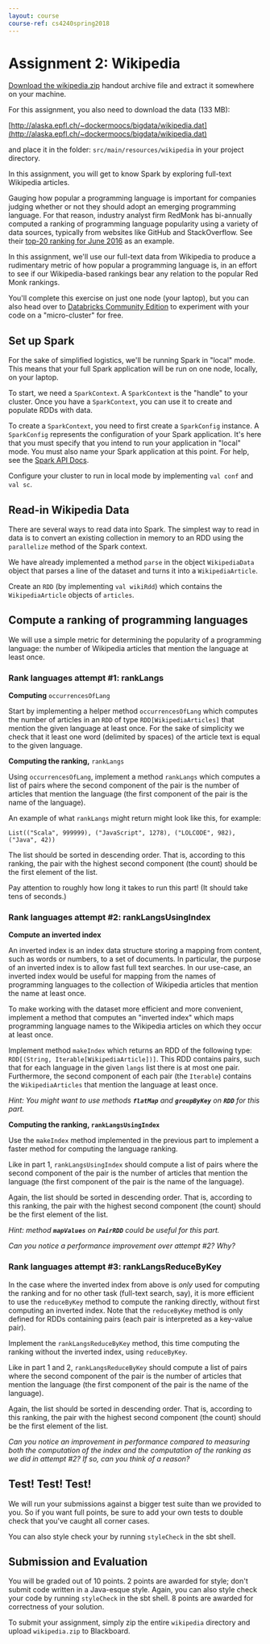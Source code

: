 ```yaml
---
layout: course
course-ref: cs4240spring2018
---
```


# Assignment 2: Wikipedia

[Download the wikipedia.zip](2-wikipedia.zip) handout archive file and extract it somewhere on your machine.

For
this assignment, you also need to download the data (133 MB):

[http://alaska.epfl.ch/~dockermoocs/bigdata/wikipedia.dat](http://alaska.epfl.ch/~dockermoocs/bigdata/wikipedia.dat)

and place it in the folder: `src/main/resources/wikipedia` in your
project directory.

In this assignment, you will get to know Spark by exploring full-text Wikipedia
articles.

Gauging how popular a programming language is important for companies judging
whether or not they should adopt an emerging programming language. For that reason,
industry analyst firm RedMonk has bi-annually computed a ranking of programming
language popularity using a variety of data sources, typically from websites like
GitHub and StackOverflow. See their
[top-20 ranking for June 2016](http://redmonk.com/sogrady/2016/07/20/language-rankings-6-16/)
as an example.

In this assignment, we'll use our full-text data from Wikipedia to produce a
rudimentary metric of how popular a programming language is, in an effort to see
if our Wikipedia-based rankings bear any relation to the popular Red Monk rankings.

You'll complete this exercise on just one node (your laptop), but you can also head
over to [Databricks Community Edition](https://community.cloud.databricks.com/) to
experiment with your code on a "micro-cluster" for free.

## Set up Spark

For the sake of simplified logistics, we'll be running Spark in "local" mode. This
means that your full Spark application will be run on one node, locally, on your
laptop.

To start, we need a `SparkContext`. A `SparkContext` is the
"handle" to your cluster. Once you have a `SparkContext`, you can use it
to create and populate RDDs with data.

To create a `SparkContext`, you need to first create a
`SparkConfig` instance. A `SparkConfig` represents the
configuration of your Spark application. It's here that you must specify that you
intend to run your application in "local" mode. You must also name your Spark
application at this point. For help, see the
[Spark API Docs](https://spark.apache.org/docs/2.1.0/api/scala/index.html#org.apache.spark.package).

Configure your cluster to run in local mode by implementing `val conf`
and `val sc`.

## Read-in Wikipedia Data

There are several ways to read data into Spark. The simplest way to read in data
is to convert an existing collection in memory to an RDD using the
`parallelize` method of the Spark context.

We have already implemented a method `parse` in the object
`WikipediaData` object that parses a line of the dataset and turns it into a `WikipediaArticle`.

Create an `RDD` (by implementing `val wikiRdd`) which contains
the `WikipediaArticle` objects of `articles`.

## Compute a ranking of programming languages

We will use a simple metric for determining the popularity of a programming
language: the number of Wikipedia articles that mention the language at least once.

### Rank languages attempt #1: rankLangs

**Computing** `occurrencesOfLang`

Start by implementing a helper method `occurrencesOfLang` which computes
the number of articles in an `RDD` of type `RDD[WikipediaArticles]`
that mention the given language at least once. For the sake of simplicity we check
that it least one word (delimited by spaces) of the article text is equal to the given
language.

**Computing the ranking,** `rankLangs`

Using `occurrencesOfLang`, implement a method `rankLangs` which
computes a list of pairs where the second component of the pair is the number of
articles that mention the language (the first component of the pair is the name of
the language).

An example of what `rankLangs` might return might look like this, for
example:

```
List(("Scala", 999999), ("JavaScript", 1278), ("LOLCODE", 982), ("Java", 42))
```

The list should be sorted in descending order. That is, according to this ranking,
the pair with the highest second component (the count) should be the first element
of the list.

Pay attention to roughly how long it takes to run this part! (It should take
tens of seconds.)

### Rank languages attempt #2: rankLangsUsingIndex

**Compute an inverted index**

An inverted index is an index data structure storing a mapping from content,
such as words or numbers, to a set of documents. In particular, the purpose of
an inverted index is to allow fast full text searches. In our use-case, an
inverted index would be useful for mapping from the names of programming
languages to the collection of Wikipedia articles that mention the name at
least once.

To make working with the dataset more efficient and more convenient, implement
a method that computes an "inverted index" which maps programming language names
to the Wikipedia articles on which they occur at least once.

Implement method `makeIndex` which returns an RDD of the following type:
`RDD[(String, Iterable[WikipediaArticle])]`. This RDD contains pairs,
such that for each language in the given `langs` list there is at most
one pair. Furthermore, the second component of each pair (the `Iterable`)
contains the `WikipediaArticles` that mention the language at least once.

_Hint: You might want to use methods **`flatMap`** and
**`groupByKey`** on **`RDD`** for this part._

**Computing the ranking, `rankLangsUsingIndex`**

Use the `makeIndex` method implemented in the previous part to
implement a faster method for computing the language ranking.

Like in part 1, `rankLangsUsingIndex` should compute a list of pairs
where the second component of the pair is the number of articles that mention
the language (the first component of the pair is the name of the language).

Again, the list should be sorted in descending order. That is, according to
this ranking, the pair with the highest second component (the count) should
be the first element of the list.

_Hint: method **`mapValues`** on **`PairRDD`** could be useful
for this part._

_Can you notice a performance improvement over attempt #2? Why?_

### Rank languages attempt #3: rankLangsReduceByKey

In the case where the inverted index from above is _only_ used for computing
the ranking and for no other task (full-text search, say), it is more efficient
to use the `reduceByKey` method to compute the ranking directly,
without first computing an inverted index. Note that the `reduceByKey`
method is only defined for RDDs containing pairs (each pair is interpreted as
a key-value pair).

Implement the `rankLangsReduceByKey` method, this time computing the
ranking without the inverted index, using `reduceByKey`.

Like in part 1 and 2, `rankLangsReduceByKey` should compute a list
of pairs where the second component of the pair is the number of articles that
mention the language (the first component of the pair is the name of the language).

Again, the list should be sorted in descending order. That is, according to
this ranking, the pair with the highest second component (the count) should
be the first element of the list.

_Can you notice an improvement in performance compared to measuring both the
computation of the index and the computation of the ranking as we did in
attempt #2? If so, can you think of a reason?_

## Test! Test! Test!

We will run your submissions against a bigger test suite than we provided to
you. So if you want full points, be sure to add your own tests to double check
that you've caught all corner cases.

You can also style check your  by running `styleCheck` in the sbt shell.


## Submission and Evaluation

You will be graded out of 10 points. 2 points are awarded for style; don't
submit code written in a Java-esque style. Again, you can also style check your
code by running `styleCheck` in the sbt shell. 8 points are awarded for
correctness of your solution.

To submit your assignment, simply zip the entire `wikipedia` directory and upload
`wikipedia.zip` to Blackboard.
